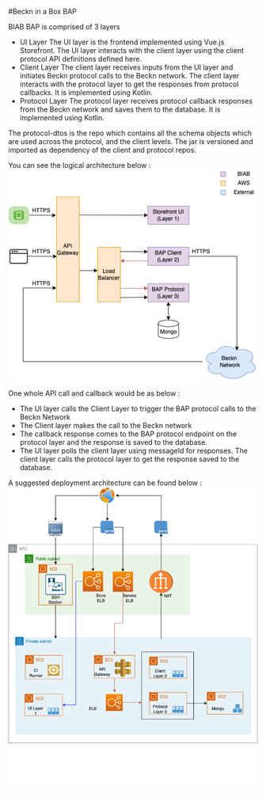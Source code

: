#Beckn in a Box BAP

BIAB BAP is comprised of 3 layers

- UI Layer
The UI layer is the frontend implemented using Vue.js Storefront. The UI layer interacts with the client layer using the client protocol API definitions defined here.
- Client Layer
The client layer receives inputs from the UI layer and initiates Beckn protocol calls to the Beckn network. The client layer interacts with the protocol layer to get the responses from protocol callbacks. It is implemented using Kotlin.
- Protocol Layer
The protocol layer receives protocol callback responses from the Beckn network and saves them to the database. It is implemented using Kotlin.

The protocol-dtos is the repo which contains all the schema objects which are used across the protocol, and the client levels. The jar is versioned and imported as dependency of the client and protocol repos.

You can see the logical architecture below :
![Technical Architecture](./architecture_diagrams/Technical_Architecture.png?raw=true "Technical Architecture")


One whole API call and callback would be as below : 
- The UI layer calls the Client Layer to trigger the BAP protocol calls to the Beckn Network
- The Client layer makes the call to the Beckn network
- The callback response comes to the BAP protocol endpoint on the protocol layer and the response is saved to the database.
- The UI layer polls the client layer using messageId for responses. The client layer calls the protocol layer to get the response saved to the database.

A suggested deployment architecture can be found below :
![Deployment Architecture](./architecture_diagrams/Deployment_Architecture.png?raw=true "Deployment Architecture")